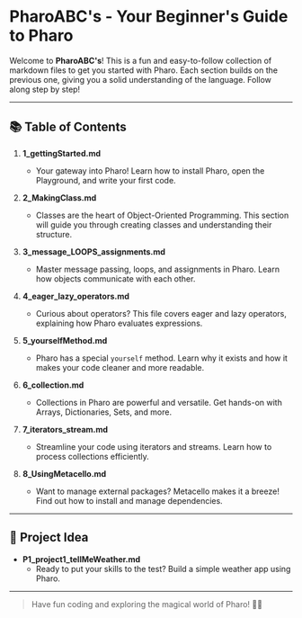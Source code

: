 # PharoABC's - Your Beginner's Guide to Pharo

Welcome to **PharoABC's**! This is a fun and easy-to-follow collection of markdown files to get you started with Pharo. Each section builds on the previous one, giving you a solid understanding of the language. Follow along step by step!

---

## 📚 **Table of Contents**

1. **1_gettingStarted.md**
    - Your gateway into Pharo! Learn how to install Pharo, open the Playground, and write your first code.

2. **2_MakingClass.md**
    - Classes are the heart of Object-Oriented Programming. This section will guide you through creating classes and understanding their structure.

3. **3_message_LOOPS_assignments.md**
    - Master message passing, loops, and assignments in Pharo. Learn how objects communicate with each other.

4. **4_eager_lazy_operators.md**
    - Curious about operators? This file covers eager and lazy operators, explaining how Pharo evaluates expressions.

5. **5_yourselfMethod.md**
    - Pharo has a special `yourself` method. Learn why it exists and how it makes your code cleaner and more readable.

6. **6_collection.md**
    - Collections in Pharo are powerful and versatile. Get hands-on with Arrays, Dictionaries, Sets, and more.

7. **7_iterators_stream.md**
    - Streamline your code using iterators and streams. Learn how to process collections efficiently.

8. **8_UsingMetacello.md**
    - Want to manage external packages? Metacello makes it a breeze! Find out how to install and manage dependencies.

---

## 🚀 **Project Idea**

- **P1_project1_tellMeWeather.md**
    - Ready to put your skills to the test? Build a simple weather app using Pharo. 

---

> Have fun coding and exploring the magical world of Pharo! 🚀✨
